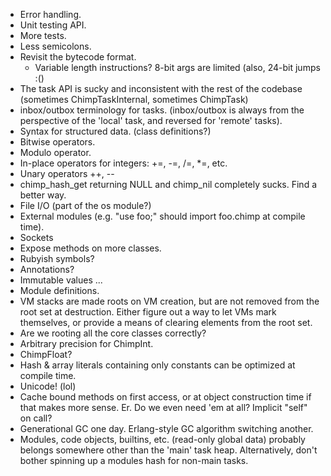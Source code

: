 * Error handling.
* Unit testing API.
* More tests.
* Less semicolons.
* Revisit the bytecode format.
  - Variable length instructions? 8-bit args are limited (also, 24-bit jumps :()
* The task API is sucky and inconsistent with the rest of the codebase
  (sometimes ChimpTaskInternal, sometimes ChimpTask)
* inbox/outbox terminology for tasks.
  (inbox/outbox is always from the perspective of the 'local' task, and
   reversed for 'remote' tasks).
* Syntax for structured data. (class definitions?)
* Bitwise operators.
* Modulo operator.
* In-place operators for integers: +=, -=, /=, \*=, etc.
* Unary operators ++, --
* chimp_hash_get returning NULL and chimp\_nil completely sucks.
  Find a better way.
* File I/O (part of the os module?)
* External modules (e.g. "use foo;" should import foo.chimp at compile time).
* Sockets
* Expose methods on more classes.
* Rubyish symbols?
* Annotations?
* Immutable values ...
* Module definitions.
* VM stacks are made roots on VM creation, but are not removed from the root
  set at destruction. Either figure out a way to let VMs mark themselves, or
  provide a means of clearing elements from the root set.
* Are we rooting all the core classes correctly?
* Arbitrary precision for ChimpInt.
* ChimpFloat?
* Hash & array literals containing only constants can be optimized at compile time.
* Unicode! (lol)
* Cache bound methods on first access, or at object construction time if
  that makes more sense. Er. Do we even need 'em at all?
  Implicit "self" on call?
* Generational GC one day. Erlang-style GC algorithm switching another.
* Modules, code objects, builtins, etc. (read-only global data) probably
  belongs somewhere other than the 'main' task heap. Alternatively, don't
  bother spinning up a modules hash for non-main tasks.
